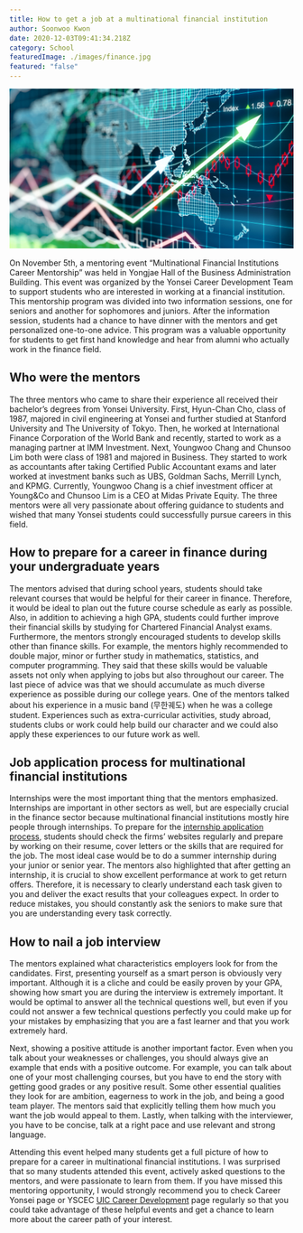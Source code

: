 ```yaml
---
title: How to get a job at a multinational financial institution
author: Soonwoo Kwon
date: 2020-12-03T09:41:34.218Z
category: School
featuredImage: ./images/finance.jpg
featured: "false"
---
```

![finance](images/finance.jpg)

On November 5th, a mentoring event “Multinational Financial Institutions Career Mentorship” was held in Yongjae Hall of the Business Administration Building. This event was organized by the Yonsei Career Development Team to support students who are interested in working at a financial institution. This mentorship program was divided into two information sessions, one for seniors and another for sophomores and juniors. After the information session, students had a chance to have dinner with the mentors and get personalized one-to-one advice. This program was a valuable opportunity for students to get first hand knowledge and hear from alumni who actually work in the finance field.

## Who were the mentors

The three mentors who came to share their experience all received their bachelor’s degrees from Yonsei University. First, Hyun-Chan Cho, class of 1987, majored in civil engineering at Yonsei and further studied at Stanford University and The University of Tokyo. Then, he worked at International Finance Corporation of the World Bank and recently, started to work as a managing partner at IMM Investment. Next, Youngwoo Chang and Chunsoo Lim both were class of 1981 and majored in Business. They started to work as accountants after taking Certified Public Accountant exams and later worked at investment banks such as UBS, Goldman Sachs, Merrill Lynch, and KPMG. Currently, Youngwoo Chang is a chief investment officer at Young&Co and Chunsoo Lim is a CEO at Midas Private Equity. The three mentors were all very passionate about offering guidance to students and wished that many Yonsei students could successfully pursue careers in this field.

## How to prepare for a career in finance during your undergraduate years

The mentors advised that during school years, students should take relevant courses that would be helpful for their career in finance. Therefore, it would be ideal to plan out the future course schedule as early as possible. Also, in addition to achieving a high GPA, students could further improve their financial skills by studying for Chartered Financial Analyst exams. Furthermore, the mentors strongly encouraged students to develop skills other than finance skills. For example, the mentors highly recommended to double major, minor or further study in mathematics, statistics, and computer programming. They said that these skills would be valuable assets not only when applying to jobs but also throughout our career. The last piece of advice was that we should accumulate as much diverse experience as possible during our college years. One of the mentors talked about his experience in a music band (무한궤도) when he was a college student. Experiences such as extra-curricular activities, study abroad, students clubs or work could help build our character and we could also apply these experiences to our future work as well.

## Job application process for multinational financial institutions

Internships were the most important thing that the mentors emphasized. Internships are important in other sectors as well, but are especially crucial in the finance sector because multinational financial institutions mostly hire people through internships. To prepare for the [internship application process](https://www.yonseiuicscribe.com/2019/11/2019-11-07-launching-a-career-student-internships-in-south-korea/), students should check the firms’ websites regularly and prepare by working on their resume, cover letters or the skills that are required for the job. The most ideal case would be to do a summer internship during your junior or senior year. The mentors also highlighted that after getting an internship, it is crucial to show excellent performance at work to get return offers. Therefore, it is necessary to clearly understand each task given to you and deliver the exact results that your colleagues expect. In order to reduce mistakes, you should constantly ask the seniors to make sure that you are understanding every task correctly.

## How to nail a job interview

The mentors explained what characteristics employers look for from the candidates. First, presenting yourself as a smart person is obviously very important. Although it is a cliche and could be easily proven by your GPA, showing how smart you are during the interview is extremely important. It would be optimal to answer all the technical questions well, but even if you could not answer a few technical questions perfectly you could make up for your mistakes by emphasizing that you are a fast learner and that you work extremely hard.

Next, showing a positive attitude is another important factor. Even when you talk about your weaknesses or challenges, you should always give an example that ends with a positive outcome. For example, you can talk about one of your most challenging courses, but you have to end the story with getting good grades or any positive result. Some other essential qualities they look for are ambition, eagerness to work in the job, and being a good team player. The mentors said that explicitly telling them how much you want the job would appeal to them. Lastly, when talking with the interviewer, you have to be concise, talk at a right pace and use relevant and strong language.

Attending this event helped many students get a full picture of how to prepare for a career in multinational financial institutions. I was surprised that so many students attended this event, actively asked questions to the mentors, and were passionate to learn from them. If you have missed this mentoring opportunity, I would strongly recommend you to check Career Yonsei page or YSCEC [UIC Career Development](https://www.yonseiuicscribe.com/2019/06/2019-06-20-career-development-center/) page regularly so that you could take advantage of these helpful events and get a chance to learn more about the career path of your interest.